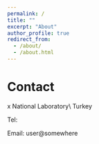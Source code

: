 ```yaml
---
permalink: /
title: ""
excerpt: "About"
author_profile: true
redirect_from:
  - /about/
  - /about.html
---
```


<!--
I am currently a postdoc scholar at LBNL working with Prof. Kristin Persson to
study battery electrolytes using machine learning techniques.
-->

<!--
I obtained my Ph.D. in *Solid Mechanics* from the Department of Aerospace
Engineering and Mechanics at the University of Minnesota.
Supervised by Prof. Ellad Tadmor, I worked on developing both physics-based and
machine learning interatomic potentials for 2D materials (e.g. graphene and
MoS2) and applied them to study the structural, mechanical, and thermal
properties of 2D materials.
-->


# Contact
x National Laboratory\\
Turkey

Tel: 

Email: user@somewhere
